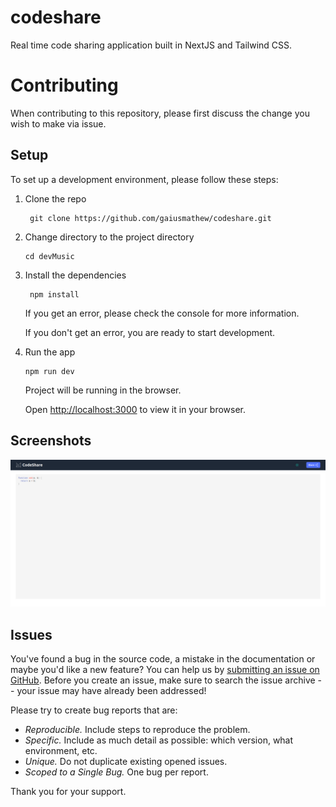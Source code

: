 # codeshare
Real time code sharing application built in NextJS and Tailwind CSS. 

# Contributing

When contributing to this repository, please first discuss the change you wish to make via issue.

## Setup

To set up a development environment, please follow these steps:

1. Clone the repo

   ```shell
    git clone https://github.com/gaiusmathew/codeshare.git
   ```

2. Change directory to the project directory

    ```shell
    cd devMusic
    ```

3. Install the dependencies
   
    ```shell
     npm install
    ```

    If you get an error, please check the console for more information.

    If you don't get an error, you are ready to start development.

4. Run the app
   
    ```shell
    npm run dev
    ```

    Project will be running in the browser.

    Open [http://localhost:3000](http://localhost:3000) to view it in your browser.

## Screenshots
![Dev Music Dashboard](https://github.com/gaiusmathew/codeshare/blob/main/public/images/code-share.png)


## Issues

You've found a bug in the source code, a mistake in the documentation or maybe you'd like a new feature? You can help us by [submitting an issue on GitHub](https://github.com/gaiusmathew/codeshare/issues). Before you create an issue, make sure to search the issue archive -- your issue may have already been addressed!

Please try to create bug reports that are:

- _Reproducible._ Include steps to reproduce the problem.
- _Specific._ Include as much detail as possible: which version, what environment, etc.
- _Unique._ Do not duplicate existing opened issues.
- _Scoped to a Single Bug._ One bug per report.

Thank you for your support.